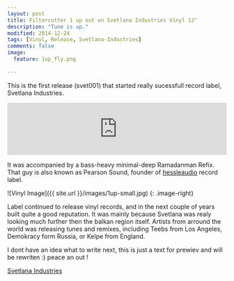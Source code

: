 ```yaml
---
layout: post
title: Filtercutter 1 up out on Svetlana Industries Vinyl 12"
description: "Tune is up."
modified: 2014-12-24
tags: [Vinyl, Release, Svetlana-Industries]
comments: false
image:
  feature: 1up_fly.png
  
---
```


This is the first release (svet001) that started really sucessfull record label, Svetlana Industries.

<iframe style="border: 0; width: 100%; height: 120px;" src="http://bandcamp.com/EmbeddedPlayer/album=1757515684/size=large/bgcol=ffffff/linkcol=0687f5/tracklist=false/artwork=small/transparent=true/" seamless><a href="http://shop.svetlanaindustries.com/album/svet001-1up">SVET001: 1UP by Filtercutter</a></iframe>


It was accompanied by a bass-heavy minimal-deep Ramadanman Refix. That guy is also known as Pearson Sound, founder of <a href="http://hessleaudio.com/" target="_blank">hessleaudio</a> record label.

![Vinyl Image]({{ site.url }}/images/1up-small.jpg)
{: .image-right}

Label continued to release vinyl records, and in the next couple of years built quite a good reputation. It was mainly because Svetlana was realy looking much further then the balkan region itself. Artists from arround the world was releasing tunes and remixes, including Teebs from Los Angeles, Demokracy form Russia, or Kelpe from England. 

I dont have an idea what to write next, this is just a text for prewiev and will be rewriten :) peace an out !

<div markdown="0"><a href="http://www.svetlanaindustries.com/" target="_blank" class="btn btn-danger">Svetlana Industries</a></div>

